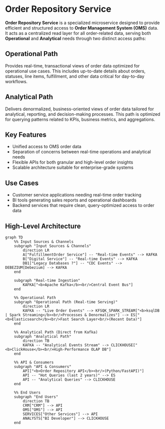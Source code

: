 # Order Repository Service
**Order Repository Service** is a specialized microservice designed to provide efficient and structured access to **Order Management System (OMS)** data. It acts as a centralized read layer for all order-related data, serving both **Operational** and **Analytical** needs through two distinct access paths:

## Operational Path

Provides real-time, transactional views of order data optimized for operational use cases. This includes up-to-date details about orders, statuses, line items, fulfillment, and other data critical for day-to-day workflows.

## Analytical Path

Delivers denormalized, business-oriented views of order data tailored for analytical, reporting, and decision-making processes. This path is optimized for querying patterns related to KPIs, business metrics, and aggregations.

## Key Features

- Unified access to OMS order data  
- Separation of concerns between real-time operations and analytical needs  
- Flexible APIs for both granular and high-level order insights  
- Scalable architecture suitable for enterprise-grade systems  

## Use Cases

- Customer service applications needing real-time order tracking  
- BI tools generating sales reports and operational dashboards  
- Backend services that require clean, query-optimized access to order data  

## High-Level Architecture

```mermaid
graph TD
    %% Input Sources & Channels
    subgraph "Input Sources & Channels"
        direction LR
        A["FulfillmentOrder Service"] -- "Real-time Events" --> KAFKA
        B["Digital Service"] -- "Real-time Events" --> KAFKA
        DB1["Legacy Databases ?"] -- "CDC Events" --> DEBEZIUM[Debezium] --> KAFKA
    end

    subgraph "Real-time Ingestion"
        KAFKA["<b>Apache Kafka</b><br/>Central Event Bus"]
    end

    %% Operational Path
    subgraph "Operational Path (Real-time Serving)"
        direction LR
        KAFKA -- "Live Order Events" --> KFSQK_SPARK_STREAM["<b>ksqlDB | Spark Streaming</b><br/>Processes & Denormalizes"] --> ES["<b>Elasticsearch</b><br/>Fast Search Layer<br/>(Recent Data)"]
    end

    %% Analytical Path (Direct from Kafka)
    subgraph "Analytical Path"
        direction TB
        KAFKA -- "Analytical Events Stream" --> CLICKHOUSE["<b>ClickHouse</b><br/>High-Performance OLAP DB"]
    end

    %% API & Consumers
    subgraph "API & Consumers"
        API["<b>Order Repository API</b><br/>(Python/FastAPI)"]
        API -- "Hot Queries (last 2 years)" --> ES
        API -- "Analytical Queries" --> CLICKHOUSE
    end

    %% End Users
    subgraph "End Users"
        direction TB
        CRM["CRM"] --> API
        OMS["OMS"] --> API
        SERVICES["Other Services"] --> API
        ANALYSTS["BI Developer"] --> CLICKHOUSE
    end
```